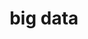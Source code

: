 ---
layout: basic
images: bigdata.gif
thumbnail: bigdata.gif
title: big data
col-width: 2
img-col-width: 2
---